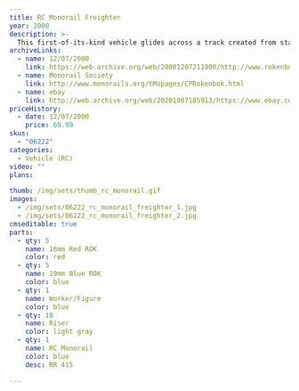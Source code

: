 ```yaml
---
title: RC Monorail Freighter
year: 2000
description: >-
  This first-of-its-kind vehicle glides across a track created from standard Rokenbok beam and block building pieces. Drives forward and backward and up and down rolling hills. Trailer bed moves from side to side for automatic loading and unloading. Designed to interact with the new Rail Tower, conveyors, chutes, hoppers, and all your other Rokenbok RC vehicles, the RC Monorail Freighter will add a new level of enjoyment to your Rokenbok Construction and Metropolitan play worlds. Requires Start Set and four AA batteries.
archiveLinks:
  - name: 12/07/2000
    link: https://web.archive.org/web/20001207211900/http://www.rokenbok.com/catalog/pd_rcv_monorail.html
  - name: Monorail Society
    link: http://www.monorails.org/tMspages/CPRokenbok.html
  - name: ebay
    link: http://web.archive.org/web/20201007185913/https://www.ebay.com/c/1109913674
priceHistory:
  - date: 12/07/2000
    price: 69.99
skus:
  - "06222"
categories: 
  - Vehicle (RC)
video: ""
plans:

thumb: /img/sets/thumb_rc_monorail.gif
images:
  - /img/sets/06222_rc_monorail_freighter_1.jpg
  - /img/sets/06222_rc_monorail_freighter_2.jpg
cmseditable: true
parts:
  - qty: 5
    name: 16mm Red ROK
    color: red
  - qty: 5
    name: 19mm Blue ROK
    color: blue
  - qty: 1
    name: Worker/Figure
    color: blue
  - qty: 10
    name: Riser
    color: light gray
  - qty: 1
    name: RC Monorail
    color: blue
    desc: RR 415

---
```

